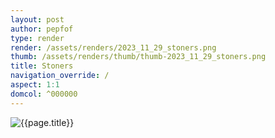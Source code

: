 ```yaml
---
layout: post
author: pepfof
type: render
render: /assets/renders/2023_11_29_stoners.png
thumb: /assets/renders/thumb/thumb-2023_11_29_stoners.png
title: Stoners
navigation_override: /
aspect: 1:1
domcol: ^000000
---
```


<!--USER BEGIN 1-->

<!--USER END 1-->
<img src = "{{ page.render }}" class="image_main" alt="{{page.title}}">

<!--USER BEGIN 2-->

<!--USER END 2-->

